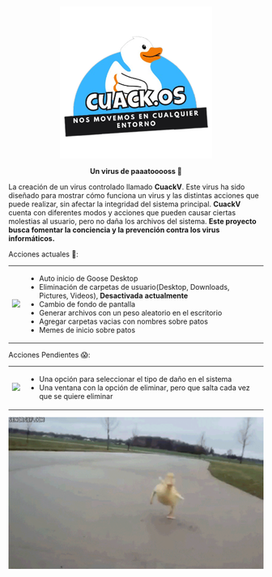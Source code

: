 <p align="center">
  <img src="./ReadmeUtils/CUACKOS.png" height="300">
</p>

<p align="center">
 <strong>Un virus de paaatooooss 🦆</strong>
</p>

La creación de un virus controlado llamado **CuackV**. Este virus ha sido diseñado para mostrar cómo funciona un virus y las distintas acciones que puede realizar, sin afectar la integridad del sistema principal. **CuackV** cuenta con diferentes modos y acciones que pueden causar ciertas molestias al usuario, pero no daña los archivos del sistema. **Este proyecto busca fomentar la conciencia y la prevención contra los virus informáticos.**

Acciones actuales 🥵:
<table>
  <tr>
    <td>
      <img src="./ReadmeUtils/pato.gif" width="200">
      <td>
      <ul>
        <li>Auto inicio de Goose Desktop</li>
        <li>Eliminación de carpetas de usuario(Desktop, Downloads, Pictures, Videos), <strong> Desactivada actualmente </strong> </li>
        <li>Cambio de fondo de pantalla</li>
        <li>Generar archivos con un peso aleatorio en el escritorio</li>
        <li>Agregar carpetas vacias con nombres sobre patos</li>
        <li>Memes de inicio sobre patos </li>
       <ul>
       </td>
     </td>
    </tr>
   </table>


Acciones Pendientes 😱: 

<table>
  <tr>
    <td>
      <img src="./ReadmeUtils/pato-ejercicio.gif" width="200">
      <td>
      <ul>
        <li>Una opción para seleccionar el tipo de daño en el sistema</li>
        <li>Una ventana con la opción de eliminar, pero que salta cada vez que se quiere eliminar </li>
       <ul>
       </td>
     </td>
    </tr>
   </table>

<p align="center">
  <img src="./ReadmeUtils/patocorre.gif" height="300">
</p>



